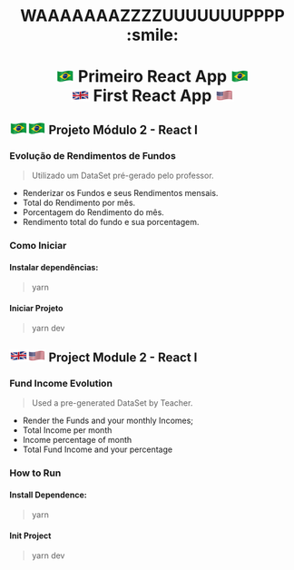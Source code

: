 <h1 align="center"> WAAAAAAAZZZZUUUUUUUPPPP :smile: </h1>

<h1 align="center"> <img src="https://raw.githubusercontent.com/zesy/zesy/main/_flags.ico/brazil-flag-32.png"> Primeiro React App <img src="https://raw.githubusercontent.com/zesy/zesy/main/_flags.ico/brazil-flag-32.png"><br><img src="https://raw.githubusercontent.com/zesy/zesy/main/_flags.ico/united-kingdom-32.png"> First React App <img src="https://raw.githubusercontent.com/zesy/zesy/main/_flags.ico/united-states-of-america-32.png"></h1>

## <img src="https://raw.githubusercontent.com/zesy/zesy/main/_flags.ico/brazil-flag-32.png"><img src="https://raw.githubusercontent.com/zesy/zesy/main/_flags.ico/brazil-flag-32.png"> Projeto Módulo 2 - React I

### Evolução de Rendimentos de Fundos

> Utilizado um DataSet pré-gerado pelo professor.

- Renderizar os Fundos e seus Rendimentos mensais.
- Total do Rendimento por mês.
- Porcentagem do Rendimento do mês.
- Rendimento total do fundo e sua porcentagem.

### Como Iniciar

#### Instalar dependências:

> yarn

#### Iniciar Projeto

> yarn dev

## <img src="https://raw.githubusercontent.com/zesy/zesy/main/_flags.ico/united-kingdom-32.png"><img src="https://raw.githubusercontent.com/zesy/zesy/main/_flags.ico/united-states-of-america-32.png"> Project Module 2 - React I

### Fund Income Evolution

> Used a pre-generated DataSet by Teacher.

- Render the Funds and your monthly Incomes;
- Total Income per month
- Income percentage of month
- Total Fund Income and your percentage

### How to Run

#### Install Dependence:

> yarn

#### Init Project

> yarn dev
